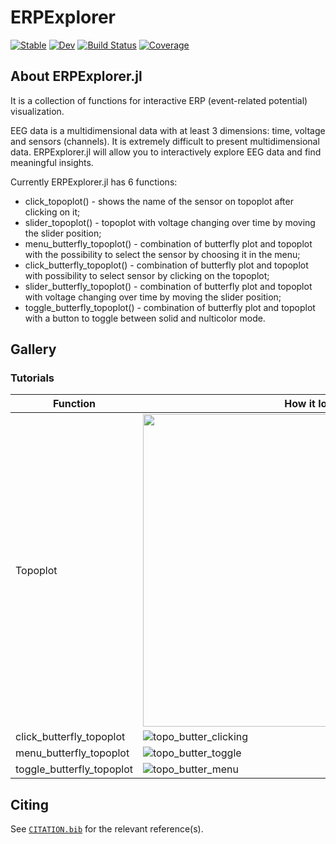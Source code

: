# ERPExplorer

[![Stable](https://img.shields.io/badge/docs-stable-blue.svg)](https://vladdez.github.io/ERPExplorer.jl/stable/)
[![Dev](https://img.shields.io/badge/docs-dev-blue.svg)](https://vladdez.github.io/ERPExplorer.jl/dev/)
[![Build Status](https://github.com/vladdez/ERPExplorer.jl/actions/workflows/CI.yml/badge.svg?branch=master)](https://github.com/vladdez/ERPExplorer.jl/actions/workflows/CI.yml?query=branch%3Amaster)
[![Coverage](https://codecov.io/gh/vladdez/ERPExplorer.jl/branch/master/graph/badge.svg)](https://codecov.io/gh/vladdez/ERPExplorer.jl)

## About ERPExplorer.jl

It is a collection of functions for interactive ERP (event-related potential) visualization.

EEG data is a multidimensional data with at least 3 dimensions: time, voltage and sensors (channels). It is extremely difficult to present multidimensional data. ERPExplorer.jl will allow you to interactively explore EEG data and find meaningful insights. 

Currently ERPExplorer.jl has 6 functions:
- click_topoplot() - shows the name of the sensor on topoplot after clicking on it;
- slider_topoplot() - topoplot with voltage changing over time by moving the slider position;
- menu_butterfly_topoplot() - combination of butterfly plot and topoplot with the possibility to select the sensor by choosing it in the menu;
- click_butterfly_topoplot() - combination of butterfly plot and topoplot with possibility to select sensor by clicking on the topoplot;
- slider_butterfly_topoplot() - combination of butterfly plot and topoplot with voltage changing over time by moving the slider position;
- toggle_butterfly_topoplot() - combination of butterfly plot and topoplot with a button to toggle between solid and nulticolor mode.


## Gallery

### Tutorials

| Function  | How it looks like |
| ------------- | ------------- |
| Topoplot   | <img src="https://user-images.githubusercontent.com/33777074/220991361-86e5e38c-2723-4599-a383-163f9faf35a5.gif" width="580" height="500">|
| click_butterfly_topoplot   | ![topo_butter_clicking](https://user-images.githubusercontent.com/33777074/220991449-0ae94417-72d4-40a3-a249-042d901dcb6f.gif)|
| menu_butterfly_topoplot   | ![topo_butter_toggle](https://user-images.githubusercontent.com/33777074/220995782-0e8aa601-bab6-4230-9245-bcf3de40cb5c.gif)
| toggle_butterfly_topoplot   | ![topo_butter_menu](https://user-images.githubusercontent.com/33777074/220991965-48e0fe6e-0340-472c-91ff-c323831932da.gif)| |

## Citing

See [`CITATION.bib`](CITATION.bib) for the relevant reference(s).
